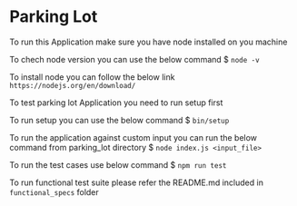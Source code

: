
# Parking Lot

To run this Application make sure you have node installed on you machine

To chech node version you can use the below command
 $ `node -v`

To install node you can follow the below link
 `https://nodejs.org/en/download/`

To test parking lot Application you need to run setup first

To run setup you can use the below command
 $ `bin/setup`

To run the application against custom input you can run the below command from parking_lot directory
 $ `node index.js <input_file>`
 
To run the test cases use below command
 $ `npm run test`

To run functional test suite please refer the README.md included in `functional_specs` folder




